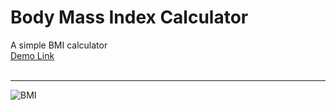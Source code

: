 # Body Mass Index Calculator
A simple BMI calculator<br>
<a href="https://jo-erl.github.io/BMIcalculator/">Demo Link</a><br><br>

<hr>

![BMI](https://github.com/user-attachments/assets/fb25b068-6f6f-4fd0-b902-3cc89565b785)

